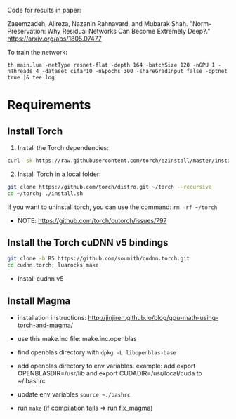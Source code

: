 Code for results in paper: 

Zaeemzadeh, Alireza, Nazanin Rahnavard, and Mubarak Shah. "Norm-Preservation: Why Residual Networks Can Become Extremely Deep?." https://arxiv.org/abs/1805.07477


To train the network:

 ```th main.lua -netType resnet-flat -depth 164 -batchSize 128 -nGPU 1 -nThreads 4 -dataset cifar10 -nEpochs 300 -shareGradInput false -optnet true |& tee log```


# Requirements

## Install Torch
1. Install the Torch dependencies:
  ```bash
  curl -sk https://raw.githubusercontent.com/torch/ezinstall/master/install-deps | bash -e
  ```

2. Install Torch in a local folder:
  ```bash
  git clone https://github.com/torch/distro.git ~/torch --recursive
  cd ~/torch; ./install.sh
  ```

If you want to uninstall torch, you can use the command: `rm -rf ~/torch`

* NOTE: https://github.com/torch/cutorch/issues/797

## Install the Torch cuDNN v5 bindings
```bash
git clone -b R5 https://github.com/soumith/cudnn.torch.git
cd cudnn.torch; luarocks make
```

* Install cudnn v5


## Install Magma

* installation instructions: http://jinjiren.github.io/blog/gpu-math-using-torch-and-magma/

* use this make.inc file: make.inc.openblas

* find openblas directory with ```dpkg -L libopenblas-base```

* add openblas directory to env variables. example: add export OPENBLASDIR=/usr/lib and export CUDADIR=/usr/local/cuda to ~/.bashrc

* update env variables ```source ~./bashrc```

* run ```make``` (if compilation fails => run fix_magma)

